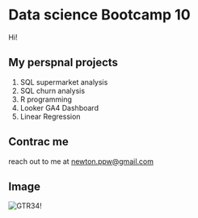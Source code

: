 # Data science Bootcamp 10
Hi! 

## My perspnal projects

1. SQL supermarket analysis
2. SQL churn analysis
3. R programming
4. Looker GA4 Dashboard
5. Linear Regression

## Contrac me
reach out to me at newton.ppw@gmail.com

## Image
![GTR34!](https://th.bing.com/th/id/OIP.CBlHs4B5IHUOcwjWVjy7PAAAAA?w=267&h=200&c=7&r=0&o=5&pid=1.7)
